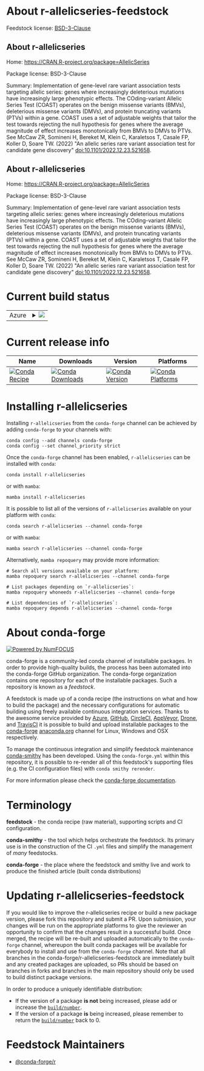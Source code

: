 About r-allelicseries-feedstock
===============================

Feedstock license: [BSD-3-Clause](https://github.com/conda-forge/r-allelicseries-feedstock/blob/main/LICENSE.txt)


About r-allelicseries
---------------------

Home: https://CRAN.R-project.org/package=AllelicSeries

Package license: BSD-3-Clause

Summary: Implementation of gene-level rare variant association tests targeting allelic series: genes where increasingly deleterious mutations have increasingly large phenotypic effects. The COding-variant Allelic Series Test (COAST) operates on the benign missense variants (BMVs), deleterious missense variants (DMVs), and protein truncating variants (PTVs) within a gene. COAST uses a set of adjustable weights that tailor the test towards rejecting the null hypothesis for genes where the average magnitude of effect increases monotonically from BMVs to DMVs to PTVs. See McCaw ZR, Somineni H, Bereket M, Klein C, Karaletsos T, Casale FP, Koller D, Soare TW. (2022) "An allelic series rare variant association test for candidate gene discovery" <doi:10.1101/2022.12.23.521658>.

About r-allelicseries
---------------------

Home: https://CRAN.R-project.org/package=AllelicSeries

Package license: BSD-3-Clause

Summary: Implementation of gene-level rare variant association tests targeting allelic series: genes where increasingly deleterious mutations have increasingly large phenotypic effects. The COding-variant Allelic Series Test (COAST) operates on the benign missense variants (BMVs), deleterious missense variants (DMVs), and protein truncating variants (PTVs) within a gene. COAST uses a set of adjustable weights that tailor the test towards rejecting the null hypothesis for genes where the average magnitude of effect increases monotonically from BMVs to DMVs to PTVs. See McCaw ZR, Somineni H, Bereket M, Klein C, Karaletsos T, Casale FP, Koller D, Soare TW. (2022) "An allelic series rare variant association test for candidate gene discovery" <doi:10.1101/2022.12.23.521658>.

Current build status
====================


<table>
    
  <tr>
    <td>Azure</td>
    <td>
      <details>
        <summary>
          <a href="https://dev.azure.com/conda-forge/feedstock-builds/_build/latest?definitionId=19875&branchName=main">
            <img src="https://dev.azure.com/conda-forge/feedstock-builds/_apis/build/status/r-allelicseries-feedstock?branchName=main">
          </a>
        </summary>
        <table>
          <thead><tr><th>Variant</th><th>Status</th></tr></thead>
          <tbody><tr>
              <td>linux_64</td>
              <td>
                <a href="https://dev.azure.com/conda-forge/feedstock-builds/_build/latest?definitionId=19875&branchName=main">
                  <img src="https://dev.azure.com/conda-forge/feedstock-builds/_apis/build/status/r-allelicseries-feedstock?branchName=main&jobName=linux&configuration=linux%20linux_64_" alt="variant">
                </a>
              </td>
            </tr><tr>
              <td>osx_64</td>
              <td>
                <a href="https://dev.azure.com/conda-forge/feedstock-builds/_build/latest?definitionId=19875&branchName=main">
                  <img src="https://dev.azure.com/conda-forge/feedstock-builds/_apis/build/status/r-allelicseries-feedstock?branchName=main&jobName=osx&configuration=osx%20osx_64_" alt="variant">
                </a>
              </td>
            </tr><tr>
              <td>win_64</td>
              <td>
                <a href="https://dev.azure.com/conda-forge/feedstock-builds/_build/latest?definitionId=19875&branchName=main">
                  <img src="https://dev.azure.com/conda-forge/feedstock-builds/_apis/build/status/r-allelicseries-feedstock?branchName=main&jobName=win&configuration=win%20win_64_" alt="variant">
                </a>
              </td>
            </tr>
          </tbody>
        </table>
      </details>
    </td>
  </tr>
</table>

Current release info
====================

| Name | Downloads | Version | Platforms |
| --- | --- | --- | --- |
| [![Conda Recipe](https://img.shields.io/badge/recipe-r--allelicseries-green.svg)](https://anaconda.org/conda-forge/r-allelicseries) | [![Conda Downloads](https://img.shields.io/conda/dn/conda-forge/r-allelicseries.svg)](https://anaconda.org/conda-forge/r-allelicseries) | [![Conda Version](https://img.shields.io/conda/vn/conda-forge/r-allelicseries.svg)](https://anaconda.org/conda-forge/r-allelicseries) | [![Conda Platforms](https://img.shields.io/conda/pn/conda-forge/r-allelicseries.svg)](https://anaconda.org/conda-forge/r-allelicseries) |

Installing r-allelicseries
==========================

Installing `r-allelicseries` from the `conda-forge` channel can be achieved by adding `conda-forge` to your channels with:

```
conda config --add channels conda-forge
conda config --set channel_priority strict
```

Once the `conda-forge` channel has been enabled, `r-allelicseries` can be installed with `conda`:

```
conda install r-allelicseries
```

or with `mamba`:

```
mamba install r-allelicseries
```

It is possible to list all of the versions of `r-allelicseries` available on your platform with `conda`:

```
conda search r-allelicseries --channel conda-forge
```

or with `mamba`:

```
mamba search r-allelicseries --channel conda-forge
```

Alternatively, `mamba repoquery` may provide more information:

```
# Search all versions available on your platform:
mamba repoquery search r-allelicseries --channel conda-forge

# List packages depending on `r-allelicseries`:
mamba repoquery whoneeds r-allelicseries --channel conda-forge

# List dependencies of `r-allelicseries`:
mamba repoquery depends r-allelicseries --channel conda-forge
```


About conda-forge
=================

[![Powered by
NumFOCUS](https://img.shields.io/badge/powered%20by-NumFOCUS-orange.svg?style=flat&colorA=E1523D&colorB=007D8A)](https://numfocus.org)

conda-forge is a community-led conda channel of installable packages.
In order to provide high-quality builds, the process has been automated into the
conda-forge GitHub organization. The conda-forge organization contains one repository
for each of the installable packages. Such a repository is known as a *feedstock*.

A feedstock is made up of a conda recipe (the instructions on what and how to build
the package) and the necessary configurations for automatic building using freely
available continuous integration services. Thanks to the awesome service provided by
[Azure](https://azure.microsoft.com/en-us/services/devops/), [GitHub](https://github.com/),
[CircleCI](https://circleci.com/), [AppVeyor](https://www.appveyor.com/),
[Drone](https://cloud.drone.io/welcome), and [TravisCI](https://travis-ci.com/)
it is possible to build and upload installable packages to the
[conda-forge](https://anaconda.org/conda-forge) [anaconda.org](https://anaconda.org/)
channel for Linux, Windows and OSX respectively.

To manage the continuous integration and simplify feedstock maintenance
[conda-smithy](https://github.com/conda-forge/conda-smithy) has been developed.
Using the ``conda-forge.yml`` within this repository, it is possible to re-render all of
this feedstock's supporting files (e.g. the CI configuration files) with ``conda smithy rerender``.

For more information please check the [conda-forge documentation](https://conda-forge.org/docs/).

Terminology
===========

**feedstock** - the conda recipe (raw material), supporting scripts and CI configuration.

**conda-smithy** - the tool which helps orchestrate the feedstock.
                   Its primary use is in the construction of the CI ``.yml`` files
                   and simplify the management of *many* feedstocks.

**conda-forge** - the place where the feedstock and smithy live and work to
                  produce the finished article (built conda distributions)


Updating r-allelicseries-feedstock
==================================

If you would like to improve the r-allelicseries recipe or build a new
package version, please fork this repository and submit a PR. Upon submission,
your changes will be run on the appropriate platforms to give the reviewer an
opportunity to confirm that the changes result in a successful build. Once
merged, the recipe will be re-built and uploaded automatically to the
`conda-forge` channel, whereupon the built conda packages will be available for
everybody to install and use from the `conda-forge` channel.
Note that all branches in the conda-forge/r-allelicseries-feedstock are
immediately built and any created packages are uploaded, so PRs should be based
on branches in forks and branches in the main repository should only be used to
build distinct package versions.

In order to produce a uniquely identifiable distribution:
 * If the version of a package **is not** being increased, please add or increase
   the [``build/number``](https://docs.conda.io/projects/conda-build/en/latest/resources/define-metadata.html#build-number-and-string).
 * If the version of a package **is** being increased, please remember to return
   the [``build/number``](https://docs.conda.io/projects/conda-build/en/latest/resources/define-metadata.html#build-number-and-string)
   back to 0.

Feedstock Maintainers
=====================

* [@conda-forge/r](https://github.com/orgs/conda-forge/teams/r/)

